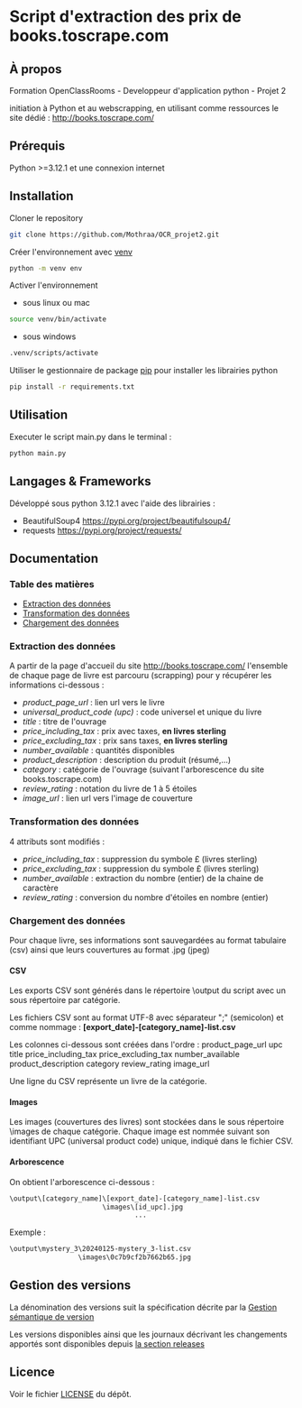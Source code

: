 # Script d'extraction des prix de books.toscrape.com

## À propos

Formation OpenClassRooms - Developpeur d'application python - Projet 2

initiation à Python et au webscrapping, en utilisant comme ressources le site dédié : http://books.toscrape.com/


## Prérequis

Python >=3.12.1 et une connexion internet

## Installation

Cloner le repository
```bash
git clone https://github.com/Mothraa/OCR_projet2.git
```
Créer l'environnement avec [venv](https://docs.python.org/fr/3/library/venv.html)
```bash
python -m venv env
```
Activer l'environnement

- sous linux ou mac
```bash
source venv/bin/activate
```
- sous windows
```bash
.venv/scripts/activate
```
Utiliser le gestionnaire de package [pip](https://docs.python.org/fr/dev/installing/index.html) pour installer les librairies python
```bash
pip install -r requirements.txt
```

## Utilisation

Executer le script main.py
dans le terminal :
```bash
python main.py
```

## Langages & Frameworks

Développé sous python 3.12.1
avec l'aide des librairies :
- BeautifulSoup4 https://pypi.org/project/beautifulsoup4/
- requests https://pypi.org/project/requests/

## Documentation

### Table des matières

  - [Extraction des données](#extract)
  - [Transformation des données](#transform)
  - [Chargement des données](#load)

### Extraction des données

A partir de la page d'accueil du site http://books.toscrape.com/ l'ensemble de chaque page de livre est parcouru (scrapping) pour y récupérer les informations ci-dessous :

* *product_page_url* : lien url vers le livre
* *universal_product_code (upc)* : code universel et unique du livre
* *title* : titre de l'ouvrage
* *price_including_tax* : prix avec taxes, **en livres sterling**
* *price_excluding_tax* : prix sans taxes, **en livres sterling**
* *number_available* : quantités disponibles
* *product_description* : description du produit (résumé,...)
* *category* : catégorie de l'ouvrage (suivant l'arborescence du site books.toscrape.com)
* *review_rating* : notation du livre de 1 à 5 étoiles
* *image_url* : lien url vers l'image de couverture

### Transformation des données

4 attributs sont modifiés :
* *price_including_tax* : suppression du symbole £ (livres sterling)
* *price_excluding_tax* : suppression du symbole £ (livres sterling)
* *number_available* : extraction du nombre (entier) de la chaine de caractère
* *review_rating* : conversion du nombre d'étoiles en nombre (entier)

### Chargement des données

Pour chaque livre, ses informations sont sauvegardées au format tabulaire (csv) ainsi que leurs couvertures au format .jpg (jpeg)

#### CSV

Les exports CSV sont générés dans le répertoire \output du script avec un sous répertoire par catégorie.

Les fichiers CSV sont au format UTF-8 avec séparateur ";" (semicolon) et comme nommage : **[export_date]-[category_name]-list.csv**

Les colonnes ci-dessous sont créées dans l'ordre :
    product_page_url
    upc
    title
    price_including_tax
    price_excluding_tax
    number_available
    product_description
    category
    review_rating
    image_url

Une ligne du CSV représente un livre de la catégorie.

#### Images

Les images (couvertures des livres) sont stockées dans le sous répertoire \images de chaque catégorie.
Chaque image est nommée suivant son identifiant UPC (universal product code) unique, indiqué dans le fichier CSV.

#### Arborescence

On obtient l'arborescence ci-dessous :
```bash
\output\[category_name]\[export_date]-[category_name]-list.csv
                       \images\[id_upc].jpg
                               ...
```
Exemple :
```bash
\output\mystery_3\20240125-mystery_3-list.csv
                 \images\0c7b9cf2b7662b65.jpg
```

## Gestion des versions

La dénomination des versions suit la spécification décrite par la [Gestion sémantique de version](https://semver.org/lang/fr/)

Les versions disponibles ainsi que les journaux décrivant les changements apportés sont disponibles depuis [la section releases](https://github.com/Mothraa/OCR_projet2/releases)

## Licence

Voir le fichier [LICENSE](./LICENSE.md) du dépôt.